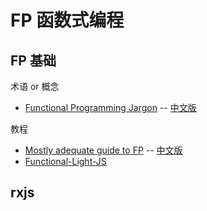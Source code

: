 # FP 函数式编程

## FP 基础

术语 or 概念

- [Functional Programming Jargon](https://github.com/hemanth/functional-programming-jargon/blob/master/readme.md) -- [中文版](https://github.com/shfshanyue/fp-jargon-zh/blob/master/Readme.md)

教程

- [Mostly adequate guide to FP](https://github.com/MostlyAdequate/mostly-adequate-guide/blob/master/README.md) -- [中文版](https://github.com/llh911001/mostly-adequate-guide-chinese)
- [Functional-Light-JS](https://github.com/getify/Functional-Light-JS)

## rxjs
